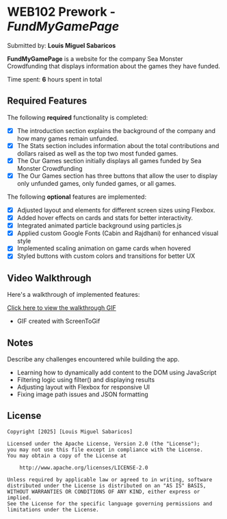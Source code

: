 # WEB102 Prework - *FundMyGamePage*

Submitted by: **Louis Miguel Sabaricos**

**FundMyGamePage** is a website for the company Sea Monster Crowdfunding that displays information about the games they have funded.

Time spent: **6** hours spent in total

## Required Features

The following **required** functionality is completed:

* [x] The introduction section explains the background of the company and how many games remain unfunded.
* [x] The Stats section includes information about the total contributions and dollars raised as well as the top two most funded games.
* [x] The Our Games section initially displays all games funded by Sea Monster Crowdfunding
* [x] The Our Games section has three buttons that allow the user to display only unfunded games, only funded games, or all games.

The following **optional** features are implemented:
* [x] Adjusted layout and elements for different screen sizes using Flexbox.
* [x] Added hover effects on cards and stats for better interactivity.
* [x] Integrated animated particle background using particles.js 
* [x] Applied custom Google Fonts (Cabin and Rajdhani) for enhanced visual style
* [x] Implemented scaling animation on game cards when hovered
* [x] Styled buttons with custom colors and transitions for better UX

## Video Walkthrough

Here's a walkthrough of implemented features:

[Click here to view the walkthrough GIF](https://drive.google.com/file/d/1QIPqFhEDWpiQOBFSS56yn2X3XfpfSRj0/view?usp=sharing)

- GIF created with ScreenToGif

## Notes

Describe any challenges encountered while building the app.
- Learning how to dynamically add content to the DOM using JavaScript
- Filtering logic using filter() and displaying results
- Adjusting layout with Flexbox for responsive UI
- Fixing image path issues and JSON formatting


## License

    Copyright [2025] [Louis Miguel Sabaricos]

    Licensed under the Apache License, Version 2.0 (the "License");
    you may not use this file except in compliance with the License.
    You may obtain a copy of the License at

        http://www.apache.org/licenses/LICENSE-2.0

    Unless required by applicable law or agreed to in writing, software
    distributed under the License is distributed on an "AS IS" BASIS,
    WITHOUT WARRANTIES OR CONDITIONS OF ANY KIND, either express or implied.
    See the License for the specific language governing permissions and
    limitations under the License.
